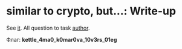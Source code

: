 # similar to crypto, but...: Write-up

See [it](writeup/solve.py). All question to task [author](https://t.me/Reri267).

Флаг: **kettle_4ma0_k0mar0va_10v3rs_01eg**